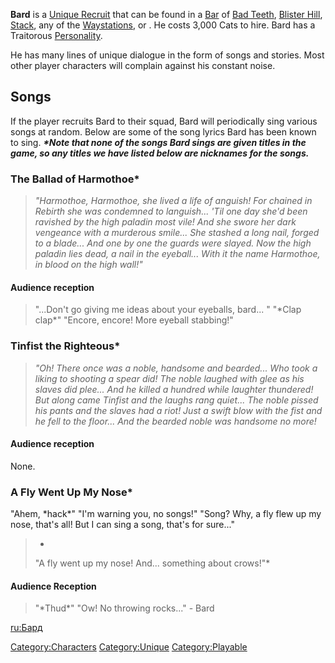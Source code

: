 **Bard** is a [Unique Recruit](Unique_Recruits.md "wikilink") that can be
found in a [Bar](Bar.md "wikilink") of [Bad Teeth](Bad_Teeth.md "wikilink"),
[Blister Hill](Blister_Hill.md "wikilink"), [Stack](Stack.md "wikilink"), any
of the [Waystations](Waystation.md "wikilink"), or [](World's_End.md). He costs 3,000 Cats to hire. Bard has a
Traitorous [Personality](Personality.md "wikilink").

He has many lines of unique dialogue in the form of songs and stories.
Most other player characters will complain against his constant noise.

## Songs

If the player recruits Bard to their squad, Bard will periodically sing
various songs at random. Below are some of the song lyrics Bard has been
known to sing. ***\*Note that none of the songs Bard sings are given
titles in the game, so any titles we have listed below are nicknames for
the songs.***

### The Ballad of Harmothoe\*

> *"Harmothoe, Harmothoe, she lived a life of anguish!
> For chained in Rebirth she was condemned to languish...
> 'Til one day she'd been ravished by the high paladin most vile!
> And she swore her dark vengeance with a murderous smile...
> She stashed a long nail, forged to a blade...
> And one by one the guards were slayed.
> Now the high paladin lies dead, a nail in the eyeball...
> With it the name Harmothoe, in blood on the high wall!"*

#### Audience reception

> "...Don't go giving me ideas about your eyeballs, bard... "
> "\*Clap clap\*"
> "Encore, encore! More eyeball stabbing!"

### Tinfist the Righteous\*

> *"Oh! There once was a noble, handsome and bearded...
> Who took a liking to shooting a spear did!
> The noble laughed with glee as his slaves did plee...
> And he killed a hundred while laughter thundered!
> But along came Tinfist and the laughs rang quiet...
> The noble pissed his pants and the slaves had a riot!
> Just a swift blow with the fist and he fell to the floor...
> And the bearded noble was handsome no more!*

#### Audience reception

None.

### A Fly Went Up My Nose\*

"Ahem, \*hack\*"
"I'm warning you, no songs!"
"Song? Why, a fly flew up my nose, that's all! But I can sing a song,
that's for sure..."

> *
> "A fly went up my nose!
> And... something about crows!"*

#### Audience Reception

> "\*Thud\*"
> "Ow! No throwing rocks..." - Bard

[ru:Бард](ru:Бард "wikilink")

[Category:Characters](Category:Characters "wikilink")
[Category:Unique](Category:Unique "wikilink")
[Category:Playable](Category:Playable "wikilink")
